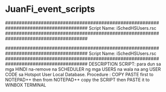 # JuanFi_event_scripts

######################################################################################
Script Name: iSchedHSUsers.rsc
######################################################################################


######################################################################################
Script Name: iSchedHSUsers.rsc
######################################################################################
DESCRIPTION SCRIPT: para dun sa mga HINDI na-remove na SCHEDULER ng mga USERS na wala 
na ang USER CODE sa Hotspot User Local Database.
Procedure : COPY PASTE first to NOTEPAD++ then from NOTEPAD++ copy the SCRIPT then PASTE it to WINBOX TERMINAL
